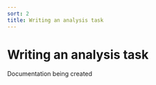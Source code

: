 ```yaml
---
sort: 2
title: Writing an analysis task
---
```


# Writing an analysis task

Documentation being created
